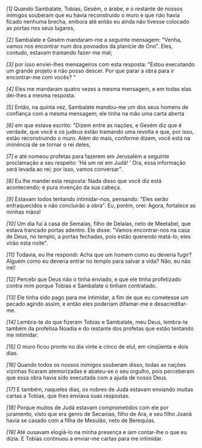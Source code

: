 *[1]* Quando Sambalate, Tobias, Gesém, o árabe, e o restante de nossos inimigos souberam que eu havia reconstruído o muro e que não havia ficado nenhuma brecha, embora até então eu ainda não tivesse colocado as portas nos seus lugares,

*[2]* Sambalate e Gesém mandaram-me a seguinte mensagem: "Venha, vamos nos encontrar num dos povoados da planície de Ono". Eles, contudo, estavam tramando fazer-me mal;

*[3]* por isso enviei-lhes mensageiros com esta resposta: "Estou executando um grande projeto e não posso descer. Por que parar a obra para ir encontrar-me com vocês? "

*[4]* Eles me mandaram quatro vezes a mesma mensagem, e em todas elas dei-lhes a mesma resposta.

*[5]* Então, na quinta vez, Sambalate mandou-me um dos seus homens de confiança com a mesma mensagem; ele tinha na mão uma carta aberta

*[6]* em que estava escrito: "Dizem entre as nações, e Gesém diz que é verdade, que você e os judeus estão tramando uma revolta e que, por isso, estão reconstruindo o muro. Além do mais, conforme dizem, você está na iminência de se tornar o rei deles,

*[7]* e até nomeou profetas para fazerem em Jerusalém a seguinte proclamação a seu respeito: ‘Há um rei em Judá! ’ Ora, essa informação será levada ao rei; por isso, vamos conversar".

*[8]* Eu lhe mandei esta resposta: Nada disso que você diz está acontecendo; é pura invenção da sua cabeça.

*[9]* Estavam todos tentando intimidar-nos, pensando: "Eles serão enfraquecidos e não concluirão a obra". Eu, porém, orei: Agora, fortalece as minhas mãos!

*[10]* Um dia fui à casa de Semaías, filho de Delaías, neto de Meetabel, que estava trancado portas adentro. Ele disse: "Vamos encontrar-nos na casa de Deus, no templo, a portas fechadas, pois estão querendo matá-lo; eles virão esta noite".

*[11]* Todavia, eu lhe respondi: Acha que um homem como eu deveria fugir? Alguém como eu deveria entrar no templo para salvar a vida? Não, eu não irei!

*[12]* Percebi que Deus não o tinha enviado, e que ele tinha profetizado contra mim porque Tobias e Sambalate o tinham contratado.

*[13]* Ele tinha sido pago para me intimidar, a fim de que eu cometesse um pecado agindo assim, e então eles poderiam difamar-me e desacreditar-me.

*[14]* Lembra-te do que fizeram Tobias e Sambalate, meu Deus, lembra-te também da profetisa Noadia e do restante dos profetas que estão tentando me intimidar.

*[15]* O muro ficou pronto no dia vinte e cinco de elul, em cinqüenta e dois dias.

*[16]* Quando todos os nossos inimigos souberam disso, todas as nações vizinhas ficaram atemorizadas e abateu-se o seu orgulho, pois perceberam que essa obra havia sido executada com a ajuda de nosso Deus.

*[17]* E também, naqueles dias, os nobres de Judá estavam enviando muitas cartas a Tobias, que lhes enviava suas respostas.

*[18]* Porque muitos de Judá estavam comprometidos com ele por juramento, visto que era genro de Secanias, filho de Ara, e seu filho Joanã havia se casado com a filha de Mesulão, neto de Berequias.

*[19]* Até ousavam elogiá-lo na minha presença e iam contar-lhe o que eu dizia. E Tobias continuou a enviar-me cartas para me intimidar.

